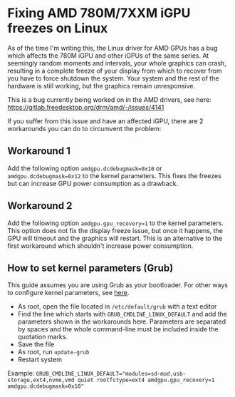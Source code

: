 # Fixing AMD 780M/7XXM iGPU freezes on Linux

As of the time I'm writing this, the Linux driver for AMD GPUs has a bug which affects the 780M iGPU and other iGPUs of the same series. At seemingly random moments and intervals, your whole graphics can crash, resulting in a complete freeze of your display from which to recover from you have to force shutdown the system. Your system and the rest of the hardware is still working, but the graphics remain unresponsive.

This is a bug currently being worked on in the AMD drivers, see here: https://gitlab.freedesktop.org/drm/amd/-/issues/4141


If you suffer from this issue and have an affected iGPU, there are 2 workarounds you can do to circumvent the problem:

## Workaround 1

Add the following option `amdgpu.dcdebugmask=0x10` or `amdgpu.dcdebugmask=0x12` to the kernel parameters. This fixes the freezes but can increase GPU power consumption as a drawback.

## Workaround 2

Add the following option `amdgpu.gpu_recovery=1` to the kernel parameters. This option does not fix the display freeze issue, but once it happens, the GPU will timeout and the graphics will restart. This is an alternative to the first workaround which shouldn't increase power consumption.


## How to set kernel parameters (Grub)

This guide assumes you are using Grub as your bootloader. For other ways to configure kernel parameters, see [here](https://wiki.archlinux.org/title/Kernel_parameters).

* As root, open the file located in `/etc/default/grub` with a text editor
* Find the line which starts with `GRUB_CMDLINE_LINUX_DEFAULT` and add the parameters shown in the workarounds here. Parameters are separated by spaces and the whole command-line must be included inside the quotation marks.
* Save the file
* As root, run `update-grub`
* Restart system

Example: `GRUB_CMDLINE_LINUX_DEFAULT="modules=sd-mod,usb-storage,ext4,nvme,vmd quiet rootfstype=ext4 amdgpu.gpu_recovery=1 amdgpu.dcdebugmask=0x10"`
